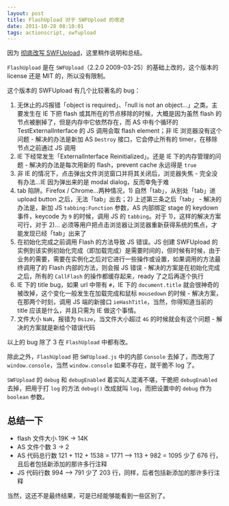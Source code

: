 ```yaml
---
layout: post
title: FlashUpload 对于 SWFUpload 的改进
date: 2011-10-28 08:10:01
tags: actionscript, swfupload
---
```


因为 [彻底改写 SWFUpload](/2011/10/28/totaly-modify-swfupload.html)，这里稍作说明和总结。

`FlashUpload` 是在 `SWFUpload`（2.2.0 2009-03-25）的基础上改的，这个版本的 license 还是 MIT 的，所以没有限制。

这个版本的 SWFUpload 有几个比较著名的 bug：

1. 无休止的JS报错「object is required」、「null is not an object...」之类。主要发生在 IE 下把 flash 或其所在的节点移除的时候，大概是因为虽然 flash 的节点被删掉了，但是内存中它依然存在，而 AS 中有个循环的 TestExternalInterface 的 JS 调用会取 flash element；非 IE 浏览器没有这个问题 - 解决的办法是新加 AS `Destroy` 接口，它会停止所有的 timer，在移除节点之前通过 JS 调用
2. IE 下经常发生「ExternalInterface Reinitialized」。还是 IE 下的内存管理的问题 - 解决的办法是每次用新的 flash，prevent cache 永远得是 `true`
3. 非 IE 的情况下，点击弹出文件浏览窗口并将其关闭后，浏览器失焦 - 完全没有办法...IE 因为弹出来的是 modal dialog，反而幸免于难
4. tab 陷阱。Firefox / Chrome...两种情况，1) 自然「tab」，从别处「tab」进 upload button 之后，无法「tab」出去；2) 上述第三条之后「tab」 - 解决的办法是，新加 JS `tabbing:Function` 参数，AS 内部绑定 stage 的 keydown 事件，keycode 为 `9` 的时候，调用 JS 的 `tabbing`。对于 1)，这样的解决方案可行，对于 2)... 必须等用户把点击浏览器让浏览器重新获得系统的焦点，才能发现已经「tab」出来了
5. 在初始化完成之前调用 Flash 的方法导致 JS 错误。JS 创建 SWFUpload 的实例到该实例初始化完成（即加载完成）是需要时间的，但时候有时候，由于业务的需要，需要在实例化之后对它进行一些操作或设置，如果调用的方法最终调用了的 Flash 内部的方法，则会报 JS 错误 - 解决的方案是在初始化完成之后，所有的 `CallFlash` 的操作都缓存起来，ready 了之后再逐个执行
6. IE 下的 title bug，如果 url 中带有 `#`，IE 下的 `document.title` 就会很神奇的被改掉，这个变化一般发生在加载完成和鼠标 `mousedown` 的时候 - 解决方案，在那两个时刻，调用 JS 端的新接口 `ieHashTitle`，当然，你得知道当前的 title 应该是什么，并且只需为 IE 做这个事情。
7. 文件大小 `NaN`，报错为 `0size`，当文件大小超过 `4G` 的时候就会有这个问题 - 解决的方案就是新给个错误代码

以上的 bug 除了 3 在 `FlashUpload` 中都有改。

除此之外，`FlashUpload` 把 `SWFUpload.js` 中的内部 `Console` 去掉了，而改用了 `window.console`，当然 `window.console` 如果不存在，就干脆不 log 了。

`SWFUpload` 的 `debug` 和 `debugEnabled` 着实叫人混淆不堪，干脆把 `debugEnabled` 去掉，把用于打 `log` 的方法 `debug()` 改成就叫 `log`，而把设置中的 `debug` 作为 `boolean` 参数。

## 总结一下

* flash 文件大小 19K -> 14K
* AS 文件个数 3 -> 2
* AS 代码总行数 121 + 112 + 1538 = 1771 --> 113 + 982 = 1095 少了 676 行，且后者包括新添加的那许多行注释
* JS 代码行数 994 --> 791 少了 203 行，同样，后者包括新添加的那许多行注释

当然，这还不是最终结果，可是已经能够能看到一些区别了。